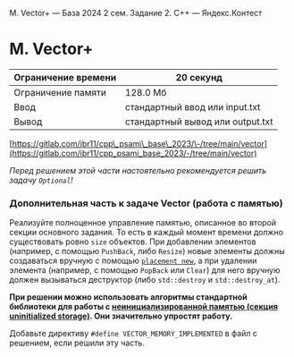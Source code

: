  M. Vector\+ — База 2024 2 сем. Задание 2\. C\+\+ — Яндекс.Контест


M. Vector\+
===========




| Ограничение времени | 20 секунд |
| --- | --- |
| Ограничение памяти | 128\.0 Мб |
| Ввод | стандартный ввод или input.txt |
| Вывод | стандартный вывод или output.txt |






[https://gitlab.com/ibr11/cpp\_psami\_base\_2023/\-/tree/main/vector](https://gitlab.com/ibr11/cpp_psami_base_2023/-/tree/main/vector)


*Перед решением этой части настоятельно рекомендуется решить задачу `Optional`!*


### Дополнительная часть к задаче Vector (работа с памятью)


Реализуйте полноценное управление памятью, описанное во второй секции основного задания. То есть в каждый момент времени должно
 существовать ровно `size` объектов. При добавлении элементов (например, с помощью `PushBack`, либо `Resize`) новые
 элементы должны создаваться вручную с помощью
 [`placement new`](https://ru.wikipedia.org/wiki/New_(C%2B%2B)#Placement_new), а при удалении элемента (например, с
 помощью `PopBack` или `Clear`) для него вручную должен вызываться деструктор (либо `std::destroy` и `std::destroy_at`).
 


**При решении можно использовать алгоритмы стандартной библиотеки для работы с
 [неинициализированной памятью (секция uninitialized storage)](https://en.cppreference.com/w/cpp/header/memory). Они
 значительно упростят работу.**


Добавьте директиву `#define VECTOR_MEMORY_IMPLEMENTED` в файл с решением, если решили эту часть.




